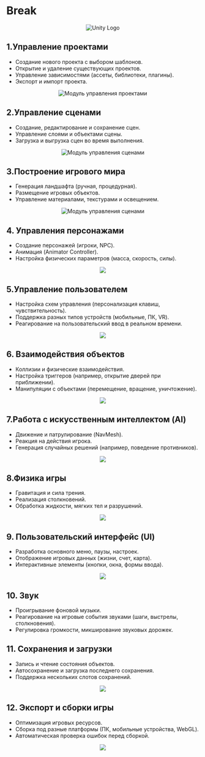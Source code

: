 <h1>Break</h1>
<p align="center">
  <img src="https://avatars.mds.yandex.net/i?id=2c475b93f7ad3f6e0b5a87e00deb1dba82c98555-12967326-images-thumbs&n=13" alt="Unity Logo" align="center">
</p>

<h2><b>1.Управление проектами</b></h2>

<ul>
  <li>Создание нового проекта с выбором шаблонов.</li>
  <li>Открытие и удаление существующих проектов.</li>
  <li>Управление зависимостями (ассеты, библиотеки, плагины).</li>
  <li>Экспорт и импорт проекта.</li>
</ul>
<p align="center">
  <img src="https://learn.microsoft.com/ru-ru/azure/communication-services/quickstarts/voice-video-calling/media/unity/create-a-new-project.png" alt="Модуль управления проектами">
</p>

<h2><b>2.Управление сценами</b></h2>
<ul>
  <li>Создание, редактирование и сохранение сцен.</li>
  <li>Управление слоями и объектами сцены.</li>
  <li>Загрузка и выгрузка сцен во время выполнения.</li>
</ul>
<p align="center">
  <img src="https://static.tildacdn.com/tild3865-6566-4130-b834-393435373630/aaf10af9c4089fb9be04.png" alt="Модуль управления сценами">
</p>
<h2><b>3.Построение игрового мира </b></h2>

<ul>
<li>Генерация ландшафта (ручная, процедурная). </li>
<li>Размещение игровых объектов. </li>
<li>Управление материалами, текстурами и освещением. </li>
</ul>
<p align="center">
  <img src="https://avatars.mds.yandex.net/i?id=d86be3a21246340b8fa17224fdcfc0f1_l-5291937-images-thumbs&n=13" alt="Модуль управления сценами">
</p>

<h2><b>4. Управления персонажами</b></h2>

<ul>
<li>Создание персонажей (игроки, NPC). </li>
<li>Анимация (Animator Controller). </li>
<li>Настройка физических параметров (масса, скорость, силы).</li>
</ul>
<p align="center">
  <img src="https://i.pinimg.com/originals/65/8b/47/658b47d5147d29eaab2be5aebfdd972f.png">
</p>

<h2><b>5.Управление пользователем</b></h2>

<ul>
<li>Настройка схем управления (персонализация клавиш, чувствительность).</li>
<li>Поддержка разных типов устройств (мобильные, ПК, VR).</li>
<li>Реагирование на пользовательский ввод в реальном времени.</li>
</ul>
<p align="center">
  <img src="https://avatars.mds.yandex.net/i?id=410d963881cddabb82d8a66d61dff1e6_l-4575627-images-thumbs&n=13">
</p>


<h2><b>6. Взаимодействия объектов</b></h2>

<ul>
<li>Коллизии и физические взаимодействия.</li>
<li>Настройка триггеров (например, открытие дверей при приближении).</li>
<li>Манипуляции с объектами (перемещение, вращение, уничтожение).</li>
</ul>

<p align="center">
  <img src="https://avatars.mds.yandex.net/i?id=3fe1318939749178fc0a0c4cffb8cf477661d5e5-6298174-images-thumbs&n=13">
</p>


<h2><b>7.Работа с искусственным интеллектом (AI)</b></h2>

<ul>
<li>Движение и патрулирование (NavMesh).</li>
<li>Реакция на действия игрока.</li>
<li>Генерация случайных решений (например, поведение противников).</li>
</ul>
<p align="center">
  <img src="https://i.gifer.com/LOFD.gif">
</p>

<h2><b>8.Физика игры</b></h2>
<ul>
<li>Гравитация и сила трения.</li>
<li>Реализация столкновений.</li>
<li>Обработка жидкости, мягких тел и разрушений.</li>
</ul>

<p align="center">
  <img src="https://i.ytimg.com/vi/wf9nadEEmtw/maxresdefault.jpg">
</p>

<h2><b>9. Пользовательский интерфейс (UI)</b></h2>

<ul>
<li>Разработка основного меню, паузы, настроек.</li>
<li>Отображение игровых данных (жизни, счет, карта).</li>
<li>Интерактивные элементы (кнопки, окна, формы ввода).</li>
</ul>

<p align="center">
  <img src="https://images.squarespace-cdn.com/content/v1/5169cf76e4b0f45e71c4409d/1483415817542-ZV51RLFORHL6IFY4EMZB/image-asset.png?format=1000w">
</p>
<h2><b>10. Звук</b></h2>
<ul>
<li>Проигрывание фоновой музыки.</li>
<li>Реагирование на игровые события звуками (шаги, выстрелы, столкновения).</li>
<li>Регулировка громкости, микширование звуковых дорожек.</li>
</ul> 

<h2><b>11. Сохранения и загрузки</b></h2>

<ul>
<li>Запись и чтение состояния объектов.</li>
<li>Автосохранение и загрузка последнего сохранения.</li>
<li>Поддержка нескольких слотов сохранений.</li>

</ul> 
<p align="center">
  <img src="https://i.ytimg.com/vi/VJh_kRdFxko/maxresdefault.jpg">
</p>

<h2><b>12. Экспорт и сборки игры</b></h2>

<ul>
<li>Оптимизация игровых ресурсов.
<li>Сборка под разные платформы (ПК, мобильные устройства, WebGL).
<li>Автоматическая проверка ошибок перед сборкой.
</ul> 

<p align="center">
  <img src="https://avatars.mds.yandex.net/i?id=4e042132c9989a36c0158351b50ee003d10d702a-12626686-images-thumbs&n=13">
</p>


